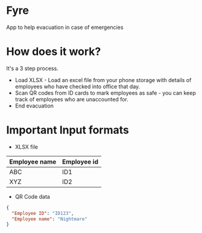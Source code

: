 # Fyre
App to help evacuation in case of emergencies

# How does it work?
It's a 3 step process.
- Load XLSX - Load an excel file from your phone storage with details of employees who have checked into office that day.
- Scan QR codes from ID cards to mark employees as safe - you can keep track of employees who are unaccounted for.
- End evacuation

# Important Input formats
- XLSX file

| Employee name  | Employee id |
| -------------- | ----------- |
|       ABC      |     ID1     |
|       XYZ      |     ID2     |

- QR Code data

```json
{
  "Employee ID": "ID123",
  "Employee name": "Nightmare" 
}
```
